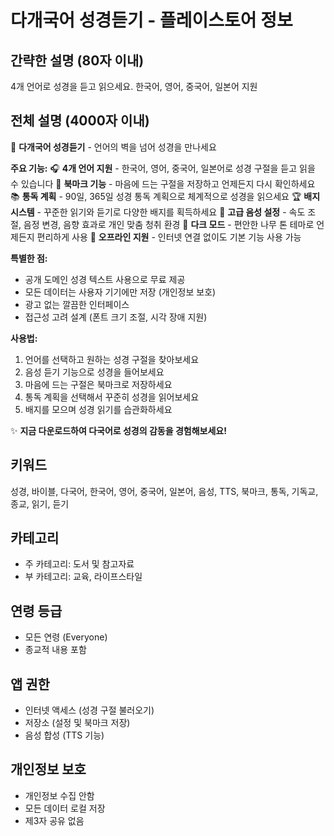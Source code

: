 # 다개국어 성경듣기 - 플레이스토어 정보

## 간략한 설명 (80자 이내)
4개 언어로 성경을 듣고 읽으세요. 한국어, 영어, 중국어, 일본어 지원

## 전체 설명 (4000자 이내)

📖 **다개국어 성경듣기** - 언어의 벽을 넘어 성경을 만나세요

**주요 기능:**
🎧 **4개 언어 지원** - 한국어, 영어, 중국어, 일본어로 성경 구절을 듣고 읽을 수 있습니다
🔖 **북마크 기능** - 마음에 드는 구절을 저장하고 언제든지 다시 확인하세요
📚 **통독 계획** - 90일, 365일 성경 통독 계획으로 체계적으로 성경을 읽으세요
🏆 **배지 시스템** - 꾸준한 읽기와 듣기로 다양한 배지를 획득하세요
🎵 **고급 음성 설정** - 속도 조절, 음정 변경, 음향 효과로 개인 맞춤 청취 환경
🌙 **다크 모드** - 편안한 나무 톤 테마로 언제든지 편리하게 사용
📱 **오프라인 지원** - 인터넷 연결 없이도 기본 기능 사용 가능

**특별한 점:**
- 공개 도메인 성경 텍스트 사용으로 무료 제공
- 모든 데이터는 사용자 기기에만 저장 (개인정보 보호)
- 광고 없는 깔끔한 인터페이스
- 접근성 고려 설계 (폰트 크기 조절, 시각 장애 지원)

**사용법:**
1. 언어를 선택하고 원하는 성경 구절을 찾아보세요
2. 음성 듣기 기능으로 성경을 들어보세요
3. 마음에 드는 구절은 북마크로 저장하세요
4. 통독 계획을 선택해서 꾸준히 성경을 읽어보세요
5. 배지를 모으며 성경 읽기를 습관화하세요

✨ **지금 다운로드하여 다국어로 성경의 감동을 경험해보세요!**

## 키워드
성경, 바이블, 다국어, 한국어, 영어, 중국어, 일본어, 음성, TTS, 북마크, 통독, 기독교, 종교, 읽기, 듣기

## 카테고리
- 주 카테고리: 도서 및 참고자료
- 부 카테고리: 교육, 라이프스타일

## 연령 등급
- 모든 연령 (Everyone)
- 종교적 내용 포함

## 앱 권한
- 인터넷 액세스 (성경 구절 불러오기)
- 저장소 (설정 및 북마크 저장)
- 음성 합성 (TTS 기능)

## 개인정보 보호
- 개인정보 수집 안함
- 모든 데이터 로컬 저장
- 제3자 공유 없음
